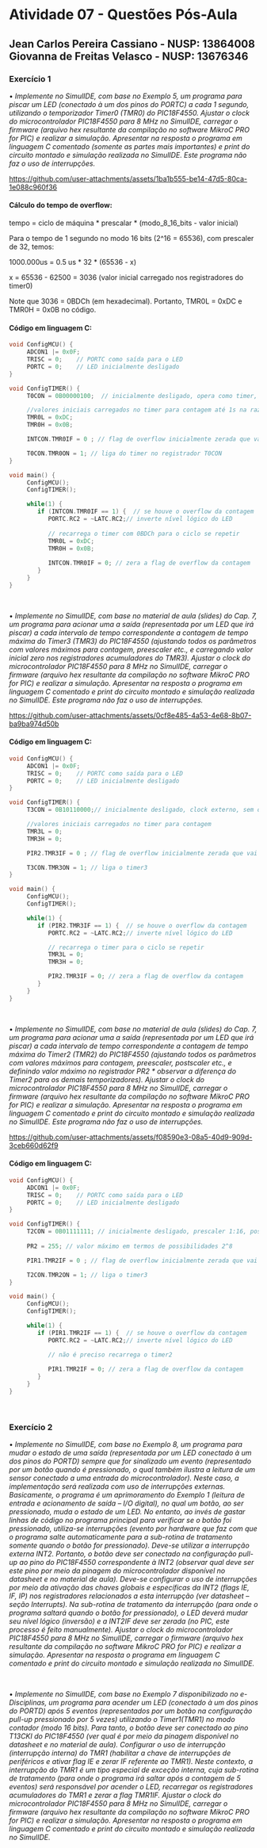 # Atividade 07 - Questões Pós-Aula

## Jean Carlos Pereira Cassiano - NUSP: 13864008 <br> Giovanna de Freitas Velasco - NUSP: 13676346

### Exercício 1

• *Implemente no SimulIDE, com base no Exemplo 5, um programa para piscar um LED (conectado à um dos pinos do PORTC) a cada 1 segundo, utilizando o temporizador Timer0 (TMR0) do PIC18F4550. Ajustar o clock do microcontrolador PIC18F4550 para 8 MHz no SimulIDE, carregar o firmware (arquivo hex resultante da compilação no software MikroC PRO for PIC) e realizar a simulação. Apresentar na resposta o programa em linguagem C comentado (somente as partes mais importantes) e print do circuito montado e simulação realizada no SimulIDE. Este programa não faz o uso de interrupções.*

https://github.com/user-attachments/assets/1ba1b555-be14-47d5-80ca-1e088c960f36

#### Cálculo do tempo de overflow:

  tempo = ciclo de máquina * prescalar * (modo_8_16_bits - valor inicial)

Para o tempo de 1 segundo no modo 16 bits (2^16 = 65536), com prescaler de 32, temos:
  
  1000.000us = 0.5 us * 32 *  (65536 - x)

  x = 65536 - 62500 = 3036 (valor inicial carregado nos registradores do timer0)

Note que 3036 = 0BDCh (em hexadecimal). Portanto, TMR0L = 0xDC e TMR0H = 0x0B no código.

#### Código em linguagem C:
``` C
void ConfigMCU() {
     ADCON1 |= 0x0F;
     TRISC = 0;    // PORTC como saída para o LED
     PORTC = 0;    // LED inicialmente desligado
}

void ConfigTIMER() { 
     T0CON = 0B00000100;  // inicialmente desligado, opera como timer, uso do clock, setado para prescale igual a 32

     //valores iniciais carregados no timer para contagem até 1s na razão 32 e modo 16 bits
     TMR0L = 0xDC;
     TMR0H = 0x0B;

     INTCON.TMR0IF = 0 ; // flag de overflow inicialmente zerada que vai para 1 quando ocorre o overflow

     T0CON.TMR0ON = 1; // liga do timer no registrador T0CON
}

void main() {
     ConfigMCU();
     ConfigTIMER();

     while(1) {
        if (INTCON.TMR0IF == 1) {  // se houve o overflow da contagem
           PORTC.RC2 = ~LATC.RC2;// inverte nível lógico do LED
           
           // recarrega o timer com 0BDCh para o ciclo se repetir
           TMR0L = 0xDC;
           TMR0H = 0x0B;
             
           INTCON.TMR0IF = 0; // zera a flag de overflow da contagem
        }
     }
}
```

<br>

• *Implemente no SimulIDE, com base no material de aula (slides) do Cap. 7, um programa para acionar uma a saída (representada por um LED que irá piscar) a cada intervalo de tempo correspondente a contagem de tempo máxima do Timer3 (TMR3) do PIC18F4550 (ajustando todos os parâmetros com valores máximos para contagem, preescaler etc., e carregando valor inicial zero nos registradores acumuladores do TMR3). Ajustar o clock do microcontrolador PIC18F4550 para 8 MHz no SimulIDE, carregar o firmware (arquivo hex resultante da compilação no software MikroC PRO for PIC) e realizar a simulação. Apresentar na resposta o programa em linguagem C comentado e print do circuito montado e simulação realizada no SimulIDE. Este programa não faz o uso de interrupções.*

https://github.com/user-attachments/assets/0cf8e485-4a53-4e68-8b07-ba9ba974d50b

#### Código em linguagem C:
``` C
void ConfigMCU() {
     ADCON1 |= 0x0F;
     TRISC = 0;    // PORTC como saída para o LED
     PORTC = 0;    // LED inicialmente desligado
}

void ConfigTIMER() {
     T3CON = 0B10110000;// inicialmente desligado, clock externo, sem oscilador dedicado, prescaler 1:8, Fosc/4, 16 bits

     //valores iniciais carregados no timer para contagem
     TMR3L = 0;
     TMR3H = 0;

     PIR2.TMR3IF = 0 ; // flag de overflow inicialmente zerada que vai para 1 quando ocorre o overflow

     T3CON.TMR3ON = 1; // liga o timer3
}

void main() {
     ConfigMCU();
     ConfigTIMER();

     while(1) {
        if (PIR2.TMR3IF == 1) {  // se houve o overflow da contagem
           PORTC.RC2 = ~LATC.RC2;// inverte nível lógico do LED

           // recarrega o timer para o ciclo se repetir
           TMR3L = 0;
           TMR3H = 0;

           PIR2.TMR3IF = 0; // zera a flag de overflow da contagem
        }
     }
}
```

<br>

• *Implemente no SimulIDE, com base no material de aula (slides) do Cap. 7, um programa para acionar uma a saída (representada por um LED que irá piscar) a cada intervalo de tempo correspondente a contagem de tempo máxima do Timer2 (TMR2) do PIC18F4550 (ajustando todos os parâmetros com valores máximos para contagem, preescaler, postscaler etc., e definindo valor máximo no registrador PR2 * observar a diferença do Timer2 para os demais temporizadores). Ajustar o clock do microcontrolador PIC18F4550 para 8 MHz no SimulIDE, carregar o firmware (arquivo hex resultante da compilação no software MikroC PRO for PIC) e realizar a simulação. Apresentar na resposta o programa em linguagem C comentado e print do circuito montado e simulação realizada no SimulIDE. Este programa não faz o uso de interrupções.*

https://github.com/user-attachments/assets/f08590e3-08a5-40d9-909d-3ceb660d62f9

#### Código em linguagem C:
``` C
void ConfigMCU() {
     ADCON1 |= 0x0F;
     TRISC = 0;    // PORTC como saída para o LED
     PORTC = 0;    // LED inicialmente desligado
}

void ConfigTIMER() {
     T2CON = 0B01111111; // inicialmente desligado, prescaler 1:16, postscale 1:16
     
     PR2 = 255; // valor máximo em termos de possibilidades 2^8

     PIR1.TMR2IF = 0 ; // flag de overflow inicialmente zerada que vai para 1 quando ocorre o overflow

     T2CON.TMR2ON = 1; // liga o timer3
}

void main() {
     ConfigMCU();
     ConfigTIMER();

     while(1) {
        if (PIR1.TMR2IF == 1) {  // se houve o overflow da contagem
           PORTC.RC2 = ~LATC.RC2;// inverte nível lógico do LED

           // não é preciso recarrega o timer2
           
           PIR1.TMR2IF = 0; // zera a flag de overflow da contagem
        }
     }
}
```

<br>


### Exercício 2


• *Implemente no SimulIDE, com base no Exemplo 8, um programa para mudar o estado de uma saída (representada por um LED conectado à um dos pinos do PORTD) sempre que for sinalizado um evento (representado por um botão quando é pressionado, o qual também ilustra a leitura de um sensor conectado a uma entrada do microcontrolador). Neste caso, a implementação será realizada com uso de interrupções externas. Basicamente, o programa é um aprimoramento do Exemplo 1 (leitura de entrada e acionamento de saída – I/O digital), no qual um botão, ao ser pressionado, muda o estado de um LED. No entanto, ao invés de gastar linhas de código no programa principal para verificar se o botão foi pressionado, utiliza-se interrupções (evento por hardware que faz com que o programa salte automaticamente para a sub-rotina de tratamento somente quando o botão for pressionado). Deve-se utilizar a interrupção externa INT2. Portanto, o botão deve ser conectado na configuração pull-up ao pino do PIC18F4550 correspondente à INT2 (observar qual deve ser este pino por meio da pinagem do microcontrolador disponível no datasheet e no material de aula). Deve-se configurar o uso de interrupções por meio da ativação das chaves globais e específicas da INT2 (flags IE, IF, IP) nos registradores relacionados a esta interrupção (ver datasheet – seção Interrupts). Na sub-rotina de tratamento da interrupção (para onde o programa saltará quando o botão for pressionado), o LED deverá mudar seu nível lógico (inversão) e a INT2IF deve ser zerada (no PIC, este processo é feito manualmente). Ajustar o clock do microcontrolador PIC18F4550 para 8 MHz no SimulIDE, carregar o firmware (arquivo hex resultante da compilação no software MikroC PRO for PIC) e realizar a simulação. Apresentar na resposta o programa em linguagem C comentado e print do circuito montado e simulação realizada no SimulIDE.*


<br>


• *Implemente no SimulIDE, com base no Exemplo 7 disponibilizado no e-Disciplinas, um programa para acender um LED (conectado à um dos pinos do PORTD) após 5 eventos (representados por um botão na configuração pull-up pressionado por 5 vezes) utilizando o Timer1(TMR1) no modo contador (modo 16 bits). Para tanto, o botão deve ser conectado ao pino T13CKI do PIC18F4550 (ver qual é por meio da pinagem disponível no datasheet e no material de aula). Configurar o uso de interrupção (interrupção interna) do TMR1 (habilitar a chave de interrupções de periféricos e ativar flag IE e zerar IF referente ao TMR1). Neste contexto, a interrupção do TMR1 é um tipo especial de exceção interna, cuja sub-rotina de tratamento (para onde o programa irá saltar após a contagem de 5 eventos) será responsável por acender o LED, recarregar os registradores acumuladores do TMR1 e zerar a flag TMR1IF. Ajustar o clock do microcontrolador PIC18F4550 para 8 MHz no SimulIDE, carregar o firmware (arquivo hex resultante da compilação no software MikroC PRO for PIC) e realizar a simulação. Apresentar na resposta o programa em linguagem C comentado e print do circuito montado e simulação realizada no SimulIDE.*


<br>




